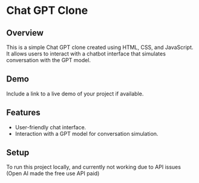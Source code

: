 # Chat GPT Clone

## Overview
This is a simple Chat GPT clone created using HTML, CSS, and JavaScript. It allows users to interact with a chatbot interface that simulates conversation with the GPT model.

## Demo
Include a link to a live demo of your project if available.

## Features
- User-friendly chat interface.
- Interaction with a GPT model for conversation simulation.

## Setup
To run this project locally, and currently not working due to API issues (Open AI made the free use API paid)
